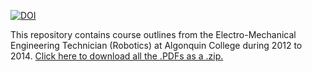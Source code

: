 [![DOI](https://zenodo.org/badge/18550/Manouchehri/Algonquin-College-Robotics-Outlines.svg)](https://zenodo.org/badge/latestdoi/18550/Manouchehri/Algonquin-College-Robotics-Outlines)

This repository contains course outlines from the Electro-Mechanical Engineering Technician (Robotics) at Algonquin College during 2012 to 2014. [Click here to download all the .PDFs as a .zip.](https://github.com/Manouchehri/Algonquin-College-Robotics-Outlines/archive/v1.zip)